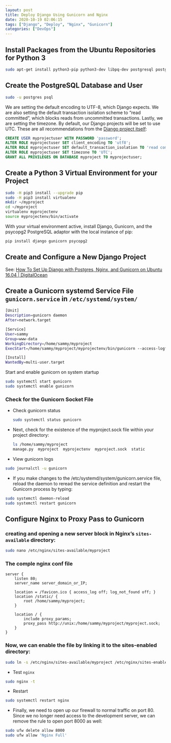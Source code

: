 ```yaml
---
layout: post
title: Deploy Django Using Gunicorn and Nginx
date: 2020-10-19 02:06:15
tags: ["Django", "Deploy", "Nginx", "Gunicorn"]
categories: ["DevOps"]
---
```


## Install Packages from the Ubuntu Repositories for Python 3

```sh
sudo apt-get install python3-pip python3-dev libpq-dev postgresql postgresql-contrib nginx
```

## Create the PostgreSQL Database and User

```sh
sudo -u postgres psql
```

We are setting the default encoding to UTF-8, which Django expects. We are also setting the default transaction isolation scheme to “read committed”, which blocks reads from uncommitted transactions. Lastly, we are setting the timezone. By default, our Django projects will be set to use UTC. These are all recommendations from the [Django project itself](https://docs.djangoproject.com/en/1.9/ref/databases/#optimizing-postgresql-s-configuration):

```sql
CREATE USER myprojectuser WITH PASSWORD 'password';
ALTER ROLE myprojectuser SET client_encoding TO 'utf8';
ALTER ROLE myprojectuser SET default_transaction_isolation TO 'read committed';
ALTER ROLE myprojectuser SET timezone TO 'UTC';
GRANT ALL PRIVILEGES ON DATABASE myproject TO myprojectuser;
```

## Create a Python 3 Virtual Environment for your Project

```sh
sudo -H pip3 install --upgrade pip
sudo -H pip3 install virtualenv
mkdir ~/myproject
cd ~/myproject
virtualenv myprojectenv
source myprojectenv/bin/activate
```

With your virtual environment active, install Django, Gunicorn, and the psycopg2 PostgreSQL adaptor with the local instance of pip:

```sh
pip install django gunicorn psycopg2
```

## Create and Configure a New Django Project

See: [How To Set Up Django with Postgres, Nginx, and Gunicorn on Ubuntu 16.04 \| DigitalOcean](https://www.digitalocean.com/community/tutorials/how-to-set-up-django-with-postgres-nginx-and-gunicorn-on-ubuntu-16-04/#create-and-configure-new-django-project)

## Create a Gunicorn systemd Service File `gunicorn.service` in `/etc/systemd/system/`

```sh
[Unit]
Description=gunicorn daemon
After=network.target

[Service]
User=sammy
Group=www-data
WorkingDirectory=/home/sammy/myproject
ExecStart=/home/sammy/myproject/myprojectenv/bin/gunicorn --access-logfile - --workers 3 --bind unix:/home/sammy/myproject/myproject.sock myproject.wsgi:application

[Install]
WantedBy=multi-user.target
```

Start and enable gunicorn on system startup

```sh
sudo systemctl start gunicorn
sudo systemctl enable gunicorn
```

### Check for the Gunicorn Socket File

- Check gunicorn status

  ```sh
  sudo systemctl status gunicorn
  ```

- Next, check for the existence of the myproject.sock file within your project directory:

  ```sh
  ls /home/sammy/myproject
  manage.py  myproject  myprojectenv  myproject.sock  static
  ```

- View gunicorn logs

```sh
sudo journalctl -u gunicorn
```

- If you make changes to the /etc/systemd/system/gunicorn.service file, reload the daemon to reread the service definition and restart the Gunicorn process by typing:

```sh
sudo systemctl daemon-reload
sudo systemctl restart gunicorn
```

## Configure Nginx to Proxy Pass to Gunicorn

### creating and opening a new server block in Nginx’s `sites-available` directory:

```sh
sudo nano /etc/nginx/sites-available/myproject
```

### The comple nginx conf file

```nginx
server {
    listen 80;
    server_name server_domain_or_IP;

    location = /favicon.ico { access_log off; log_not_found off; }
    location /static/ {
        root /home/sammy/myproject;
    }

    location / {
        include proxy_params;
        proxy_pass http://unix:/home/sammy/myproject/myproject.sock;
    }
}
```

### Now, we can enable the file by linking it to the sites-enabled directory:

```sh
sudo ln -s /etc/nginx/sites-available/myproject /etc/nginx/sites-enabled
```

- Test `nginx`

```sh
sudo nginx -t
```

- Restart

```sh
sudo systemctl restart nginx
```

- Finally, we need to open up our firewall to normal traffic on port 80. Since we no longer need access to the development server, we can remove the rule to open port 8000 as well:

```sh
sudo ufw delete allow 8000
sudo ufw allow 'Nginx Full'
```
